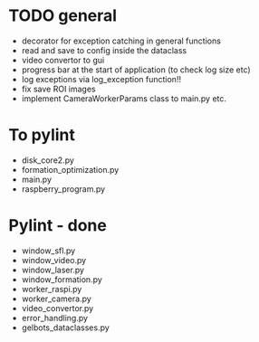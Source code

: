 # TODO general
- decorator for exception catching in general functions
- read and save to config inside the dataclass
- video convertor to gui
- progress bar at the start of application (to check log size etc)
- log exceptions via log_exception function!!
- fix save ROI images
- implement CameraWorkerParams class to main.py etc.
# To pylint
- disk_core2.py
- formation_optimization.py
- main.py
- raspberry_program.py
# Pylint - done
- window_sfl.py
- window_video.py
- window_laser.py
- window_formation.py
- worker_raspi.py
- worker_camera.py
- video_convertor.py
- error_handling.py
- gelbots_dataclasses.py
